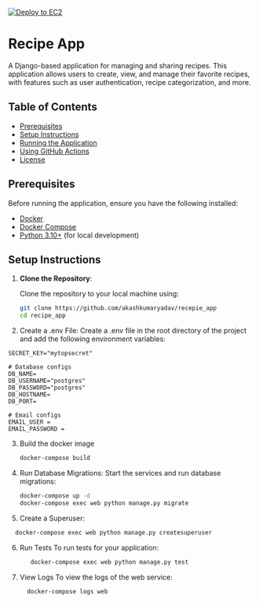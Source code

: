 [![Deploy to EC2](https://github.com/akashkumaryadav/recepie_app/actions/workflows/deploy.yml/badge.svg)](https://github.com/akashkumaryadav/recepie_app/actions/workflows/deploy.yml)


# Recipe App

A Django-based application for managing and sharing recipes. This application allows users to create, view, and manage their favorite recipes, with features such as user authentication, recipe categorization, and more.

## Table of Contents

- [Prerequisites](#prerequisites)
- [Setup Instructions](#setup-instructions)
- [Running the Application](#running-the-application)
- [Using GitHub Actions](#using-github-actions)
- [License](#license)

## Prerequisites

Before running the application, ensure you have the following installed:

- [Docker](https://www.docker.com/get-started)
- [Docker Compose](https://docs.docker.com/compose/install/)
- [Python 3.10+](https://www.python.org/downloads/) (for local development)

## Setup Instructions

1. **Clone the Repository**:

   Clone the repository to your local machine using:

   ```bash
   git clone https://github.com/akashkumaryadav/recepie_app
   cd recipe_app
   ```
2. Create a .env File: Create a .env file in the root directory of the project and add the following environment variables:

```text
SECRET_KEY="mytopsecret"

# Database configs
DB_NAME=
DB_USERNAME="postgres"
DB_PASSWORD="postgres"
DB_HOSTNAME=
DB_PORT=

# Email configs
EMAIL_USER = 
EMAIL_PASSWORD = 
```
3. Build the docker image
   ```bash
   docker-compose build
   ```
4. Run Database Migrations: Start the services and run database migrations:
   ```bash
   docker-compose up -d
   docker-compose exec web python manage.py migrate
   ```
5. Create a Superuser:
  ```bash
    docker-compose exec web python manage.py createsuperuser
  ```


6. Run Tests
    To run tests for your application:
   ```bash
      docker-compose exec web python manage.py test
   ```

7. View Logs
    To view the logs of the web service:
    ```bash
      docker-compose logs web
    ```
